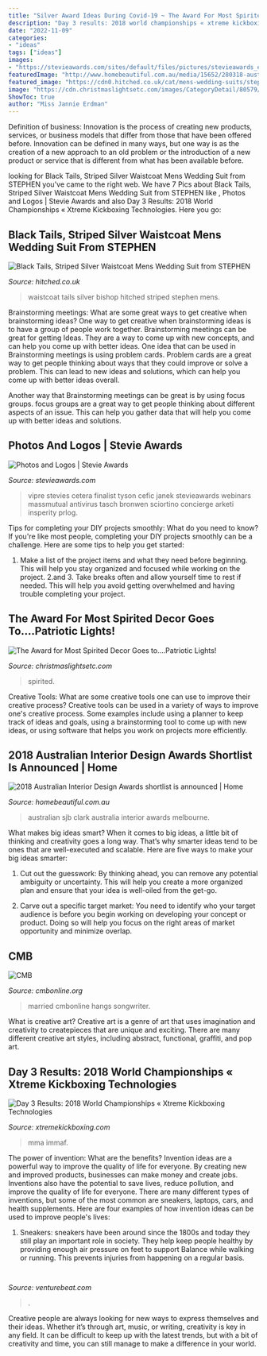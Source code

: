 ```yaml
---
title: "Silver Award Ideas During Covid-19 ~ The Award For Most Spirited Decor Goes To....patriotic Lights!"
description: "Day 3 results: 2018 world championships « xtreme kickboxing technologies"
date: "2022-11-09"
categories:
- "ideas"
tags: ["ideas"]
images:
- "https://stevieawards.com/sites/default/files/pictures/stevieawards_emblemlogo_c_0220.jpg"
featuredImage: "http://www.homebeautiful.com.au/media/15652/280318-australian-design-industry-awards-5.jpg"
featured_image: "https://cdn0.hitched.co.uk/cat/mens-wedding-suits/stephen-bishop/black-tails-striped-silver-waistcoat--mfvo426149.jpg"
image: "https://cdn.christmaslightsetc.com/images/CategoryDetail/80579/patriotic-lights-diy-centerpiece-decor-1638.jpg"
ShowToc: true
author: "Miss Jannie Erdman"
---
```



Definition of business:
Innovation is the process of creating new products, services, or business models that differ from those that have been offered before. Innovation can be defined in many ways, but one way is as the creation of a new approach to an old problem or the introduction of a new product or service that is different from what has been available before.

	

		
looking for Black Tails, Striped Silver Waistcoat Mens Wedding Suit from STEPHEN you've came to the right web. We have 7 Pics about Black Tails, Striped Silver Waistcoat Mens Wedding Suit from STEPHEN like , Photos and Logos | Stevie Awards and also Day 3 Results: 2018 World Championships « Xtreme Kickboxing Technologies. Here you go:
		
    
## Black Tails, Striped Silver Waistcoat Mens Wedding Suit From STEPHEN

<img loading=lazy src="https://cdn0.hitched.co.uk/cat/mens-wedding-suits/stephen-bishop/black-tails-striped-silver-waistcoat--mfvo426149.jpg" onerror="this.onerror=null;this.src='https://tse3.mm.bing.net/th?id=OIP.uualM-8YqYlUDXyt5a8DsgHaLG&amp;pid=15.1';" alt="Black Tails, Striped Silver Waistcoat Mens Wedding Suit from STEPHEN">

_Source: hitched.co.uk_

>waistcoat tails silver bishop hitched striped stephen mens. 

	

Brainstorming meetings: What are some great ways to get creative when brainstorming ideas?
One way to get creative when brainstorming ideas is to have a group of people work together. Brainstorming meetings can be great for getting Ideas. They are a way to come up with new concepts, and can help you come up with better ideas. 
One idea that can be used in Brainstorming meetings is using problem cards. Problem cards are a great way to get people thinking about ways that they could improve or solve a problem. This can lead to new ideas and solutions, which can help you come up with better ideas overall. 

Another way that Brainstorming meetings can be great is by using focus groups. focus groups are a great way to get people thinking about different aspects of an issue. This can help you gather data that will help you come up with better ideas and solutions.

    
## Photos And Logos | Stevie Awards

<img loading=lazy src="https://stevieawards.com/sites/default/files/pictures/stevieawards_emblemlogo_c_0220.jpg" onerror="this.onerror=null;this.src='https://tse2.mm.bing.net/th?id=OIP.Rvz8-De6MDI3UywRyCE3IAHaJe&amp;pid=15.1';" alt="Photos and Logos | Stevie Awards">

_Source: stevieawards.com_

>vipre stevies cetera finalist tyson cefic janek stevieawards webinars massmutual antivirus tasch bronwen sciortino concierge arketi insperity prlog. 

	

Tips for completing your DIY projects smoothly: What do you need to know?
If you're like most people, completing your DIY projects smoothly can be a challenge. Here are some tips to help you get started: 
1. Make a list of the project items and what they need before beginning. This will help you stay organized and focused while working on the project. 
2.аnd 3. Take breaks often and allow yourself time to rest if needed. This will help you avoid getting overwhelmed and having trouble completing your project.

    
## The Award For Most Spirited Decor Goes To....Patriotic Lights!

<img loading=lazy src="https://cdn.christmaslightsetc.com/images/CategoryDetail/80579/patriotic-lights-diy-centerpiece-decor-1638.jpg" onerror="this.onerror=null;this.src='https://tse3.mm.bing.net/th?id=OIP.xRbNm3urQpkYud1P2GbNSQHaHa&amp;pid=15.1';" alt="The Award for Most Spirited Decor Goes to....Patriotic Lights!">

_Source: christmaslightsetc.com_

>spirited. 

	

Creative Tools: What are some creative tools one can use to improve their creative process?
Creative tools can be used in a variety of ways to improve one's creative process. Some examples include using a planner to keep track of ideas and goals, using a brainstorming tool to come up with new ideas, or using software that helps you work on projects more efficiently.

    
## 2018 Australian Interior Design Awards Shortlist Is Announced | Home

<img loading=lazy src="http://www.homebeautiful.com.au/media/15652/280318-australian-design-industry-awards-5.jpg" onerror="this.onerror=null;this.src='https://tse4.mm.bing.net/th?id=OIP.s8TpocvaZq-fzjT5rKmBWQHaE8&amp;pid=15.1';" alt="2018 Australian Interior Design Awards shortlist is announced | Home">

_Source: homebeautiful.com.au_

>australian sjb clark australia interior awards melbourne. 

	

What makes big ideas smart?
When it comes to big ideas, a little bit of thinking and creativity goes a long way. That’s why smarter ideas tend to be ones that are well-executed and scalable. Here are five ways to make your big ideas smarter:
1. Cut out the guesswork: By thinking ahead, you can remove any potential ambiguity or uncertainty. This will help you create a more organized plan and ensure that your idea is well-oiled from the get-go.

2. Carve out a specific target market: You need to identify who your target audience is before you begin working on developing your concept or product. Doing so will help you focus on the right areas of market opportunity and minimize overlap.


    
## CMB

<img loading=lazy src="http://cmbonline.org/wp-content/uploads/2020/03/Screen-Shot-2020-03-30-at-7.46.23-PM.png" onerror="this.onerror=null;this.src='https://tse3.mm.bing.net/th?id=OIP.y--BVut_y8-xwWsM1sk4ZgHaJ8&amp;pid=15.1';" alt="CMB">

_Source: cmbonline.org_

>married cmbonline hangs songwriter. 

	

What is creative art?
Creative art is a genre of art that uses imagination and creativity to createpieces that are unique and exciting. There are many different creative art styles, including abstract, functional, graffiti, and pop art.

    
## Day 3 Results: 2018 World Championships « Xtreme Kickboxing Technologies

<img loading=lazy src="https://immaf.org/wp-content/uploads/2021/01/IMMAF-1-1-1536x1024.jpg" onerror="this.onerror=null;this.src='https://tse2.mm.bing.net/th?id=OIP.iQaUe6iaNIfn1xXb1IQkTAHaE8&amp;pid=15.1';" alt="Day 3 Results: 2018 World Championships « Xtreme Kickboxing Technologies">

_Source: xtremekickboxing.com_

>mma immaf. 

	

The power of invention: What are the benefits?
Invention ideas are a powerful way to improve the quality of life for everyone. By creating new and improved products, businesses can make money and create jobs. Inventions also have the potential to save lives, reduce pollution, and improve the quality of life for everyone. There are many different types of inventions, but some of the most common are sneakers, laptops, cars, and health supplements. Here are four examples of how invention ideas can be used to improve people's lives: 
1. Sneakers: sneakers have been around since the 1800s and today they still play an important role in society. They help keep people healthy by providing enough air pressure on feet to support Balance while walking or running. This prevents injuries from happening on a regular basis.

    
## 

<img loading=lazy src="https://venturebeat.com/wp-content/uploads/2020/05/hp-spring-4.jpg" onerror="this.onerror=null;this.src='https://tse1.mm.bing.net/th?id=OIP.5Eh6tApXNensZpKqgv-7wQHaEl&amp;pid=15.1';" alt="">

_Source: venturebeat.com_

>. 

	

Creative people are always looking for new ways to express themselves and their ideas. Whether it’s through art, music, or writing, creativity is key in any field. It can be difficult to keep up with the latest trends, but with a bit of creativity and time, you can still manage to make a difference in your world.


